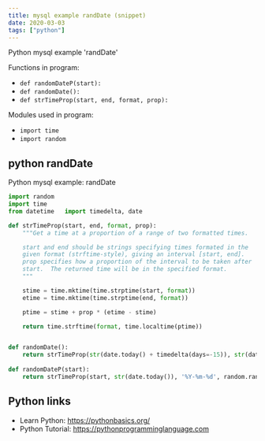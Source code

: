 ```yaml
---
title: mysql example randDate (snippet)
date: 2020-03-03
tags: ["python"]
---
```

Python mysql example 'randDate'

Functions in program: 
* `def randomDateP(start):`
* `def randomDate():`
* `def strTimeProp(start, end, format, prop):`

Modules used in program: 
* `import time`
* `import random`

## python randDate

Python mysql example: randDate

```python
import random
import time
from datetime   import timedelta, date

def strTimeProp(start, end, format, prop):
    """Get a time at a proportion of a range of two formatted times.

    start and end should be strings specifying times formated in the
    given format (strftime-style), giving an interval [start, end].
    prop specifies how a proportion of the interval to be taken after
    start.  The returned time will be in the specified format.
    """

    stime = time.mktime(time.strptime(start, format))
    etime = time.mktime(time.strptime(end, format))

    ptime = stime + prop * (etime - stime)

    return time.strftime(format, time.localtime(ptime))


def randomDate():
    return strTimeProp(str(date.today() + timedelta(days=-15)), str(date.today()), '%Y-%m-%d', random.random())
    
def randomDateP(start):
	return strTimeProp(start, str(date.today()), '%Y-%m-%d', random.random())


```

## Python links

- Learn Python: https://pythonbasics.org/
- Python Tutorial: https://pythonprogramminglanguage.com
